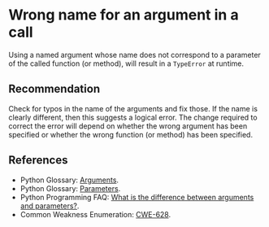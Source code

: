 # Wrong name for an argument in a call
Using a named argument whose name does not correspond to a parameter of the called function (or method), will result in a `TypeError` at runtime.


## Recommendation
Check for typos in the name of the arguments and fix those. If the name is clearly different, then this suggests a logical error. The change required to correct the error will depend on whether the wrong argument has been specified or whether the wrong function (or method) has been specified.


## References
* Python Glossary: [Arguments](https://docs.python.org/2/glossary.html#term-argument).
* Python Glossary: [Parameters](https://docs.python.org/glossary.html#term-parameter).
* Python Programming FAQ: [ What is the difference between arguments and parameters?](https://docs.python.org/2/faq/programming.html#faq-argument-vs-parameter).
* Common Weakness Enumeration: [CWE-628](https://cwe.mitre.org/data/definitions/628.html).
